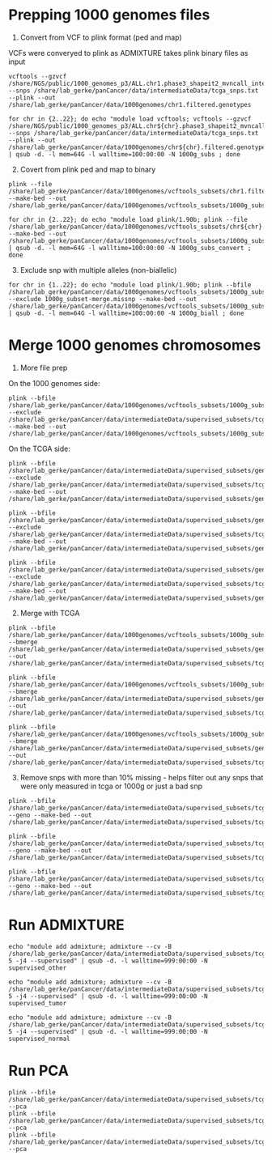 # Prepping 1000 genomes files 

1. Convert from VCF to plink format (ped and map) 

VCFs were converyed to plink as ADMIXTURE takes plink binary files as input 

<!--- error with original chr 1 vcf so had to remove problematic line and rerun on 22/26/2018 -->

```
vcftools --gzvcf /share/NGS/public/1000_genomes_p3/ALL.chr1.phase3_shapeit2_mvncall_integrated_v5a.20130502.genotypes.vcf.gz --snps /share/lab_gerke/panCancer/data/intermediateData/tcga_snps.txt --plink --out /share/lab_gerke/panCancer/data/1000genomes/chr1.filtered.genotypes

for chr in {2..22}; do echo "module load vcftools; vcftools --gzvcf /share/NGS/public/1000_genomes_p3/ALL.chr${chr}.phase3_shapeit2_mvncall_integrated_v5a.20130502.genotypes.vcf.gz --snps /share/lab_gerke/panCancer/data/intermediateData/tcga_snps.txt --plink --out /share/lab_gerke/panCancer/data/1000genomes/chr${chr}.filtered.genotypes" | qsub -d. -l mem=64G -l walltime=100:00:00 -N 1000g_subs ; done

```

2. Covert from plink ped and map to binary

```
plink --file /share/lab_gerke/panCancer/data/1000genomes/vcftools_subsets/chr1.filtered.genotypes --make-bed --out /share/lab_gerke/panCancer/data/1000genomes/vcftools_subsets/1000g_subset_chr1

for chr in {2..22}; do echo "module load plink/1.90b; plink --file /share/lab_gerke/panCancer/data/1000genomes/vcftools_subsets/chr${chr}.filtered.genotypes --make-bed --out /share/lab_gerke/panCancer/data/1000genomes/vcftools_subsets/1000g_subset_chr${chr}" | qsub -d. -l mem=64G -l walltime=100:00:00 -N 1000g_subs_convert ; done
```

3. Exclude snp with multiple alleles (non-biallelic)


<!--- plink --bfile /share/lab_gerke/panCancer/data/1000genomes/vcftools_subsets/1000g_subset_chr8 --exclude 1000g_subset-merge.missnp --make-bed --out /share/lab_gerke/panCancer/data/1000genomes/vcftools_subsets/1000g_subset_chr8v2 -->

```
for chr in {1..22}; do echo "module load plink/1.90b; plink --bfile /share/lab_gerke/panCancer/data/1000genomes/vcftools_subsets/1000g_subset_chr${chr} --exclude 1000g_subset-merge.missnp --make-bed --out /share/lab_gerke/panCancer/data/1000genomes/vcftools_subsets/1000g_subset_chr${chr}v2" | qsub -d. -l mem=64G -l walltime=100:00:00 -N 1000g_biall ; done
```

# Merge 1000 genomes chromosomes

1. More file prep

On the 1000 genomes side: 
```
plink --bfile /share/lab_gerke/panCancer/data/1000genomes/vcftools_subsets/1000g_subset_v2 --exclude /share/lab_gerke/panCancer/data/intermediateData/supervised_subsets/tcga_other_1000g.missnp --make-bed --out /share/lab_gerke/panCancer/data/1000genomes/vcftools_subsets/1000g_subset_v3
```

On the TCGA side: 
```
plink --bfile /share/lab_gerke/panCancer/data/intermediateData/supervised_subsets/geno_matrix_other_binary_v7 --exclude /share/lab_gerke/panCancer/data/intermediateData/supervised_subsets/tcga_other_1000g.missnp --make-bed --out /share/lab_gerke/panCancer/data/intermediateData/supervised_subsets/geno_matrix_other_binary_v8

plink --bfile /share/lab_gerke/panCancer/data/intermediateData/supervised_subsets/geno_matrix_tumor_binary_v7 --exclude /share/lab_gerke/panCancer/data/intermediateData/supervised_subsets/tcga_other_1000g.missnp --make-bed --out /share/lab_gerke/panCancer/data/intermediateData/supervised_subsets/geno_matrix_tumor_binary_v8

plink --bfile /share/lab_gerke/panCancer/data/intermediateData/supervised_subsets/geno_matrix_normal_binary_v7 --exclude /share/lab_gerke/panCancer/data/intermediateData/supervised_subsets/tcga_other_1000g.missnp --make-bed --out /share/lab_gerke/panCancer/data/intermediateData/supervised_subsets/geno_matrix_normal_binary_v8
```

2. Merge with TCGA 

```
plink --bfile /share/lab_gerke/panCancer/data/1000genomes/vcftools_subsets/1000g_subset_v3 --bmerge /share/lab_gerke/panCancer/data/intermediateData/supervised_subsets/geno_matrix_other_binary_v8 --out /share/lab_gerke/panCancer/data/intermediateData/supervised_subsets/tcga_other_1000g

plink --bfile /share/lab_gerke/panCancer/data/1000genomes/vcftools_subsets/1000g_subset_v3 --bmerge /share/lab_gerke/panCancer/data/intermediateData/supervised_subsets/geno_matrix_tumor_binary_v8 --out /share/lab_gerke/panCancer/data/intermediateData/supervised_subsets/tcga_tumor_1000g

plink --bfile /share/lab_gerke/panCancer/data/1000genomes/vcftools_subsets/1000g_subset_v3 --bmerge /share/lab_gerke/panCancer/data/intermediateData/supervised_subsets/geno_matrix_normal_binary_v8 --out /share/lab_gerke/panCancer/data/intermediateData/supervised_subsets/tcga_normal_1000g
```

3. Remove snps with more than 10% missing - helps filter out any snps that were only measured in tcga or 1000g or just a bad snp

```
plink --bfile /share/lab_gerke/panCancer/data/intermediateData/supervised_subsets/tcga_other_1000g --geno --make-bed --out /share/lab_gerke/panCancer/data/intermediateData/supervised_subsets/tcga_other_1000g_v2

plink --bfile /share/lab_gerke/panCancer/data/intermediateData/supervised_subsets/tcga_tumor_1000g --geno --make-bed --out /share/lab_gerke/panCancer/data/intermediateData/supervised_subsets/tcga_tumor_1000g_v2

plink --bfile /share/lab_gerke/panCancer/data/intermediateData/supervised_subsets/tcga_normal_1000g --geno --make-bed --out /share/lab_gerke/panCancer/data/intermediateData/supervised_subsets/tcga_normal_1000g_v2
```

# Run ADMIXTURE

```
echo "module add admixture; admixture --cv -B /share/lab_gerke/panCancer/data/intermediateData/supervised_subsets/tcga_other_1000g_v2.bed 5 -j4 --supervised" | qsub -d. -l walltime=999:00:00 -N supervised_other

echo "module add admixture; admixture --cv -B /share/lab_gerke/panCancer/data/intermediateData/supervised_subsets/tcga_tumor_1000g_v2.bed 5 -j4 --supervised" | qsub -d. -l walltime=999:00:00 -N supervised_tumor

echo "module add admixture; admixture --cv -B /share/lab_gerke/panCancer/data/intermediateData/supervised_subsets/tcga_normal_1000g_v2.bed 5 -j4 --supervised" | qsub -d. -l walltime=999:00:00 -N supervised_normal
```

# Run PCA

```
plink --bfile /share/lab_gerke/panCancer/data/intermediateData/supervised_subsets/tcga_other_1000g_v2 --pca
plink --bfile /share/lab_gerke/panCancer/data/intermediateData/supervised_subsets/tcga_tumor_1000g_v2 --pca
plink --bfile /share/lab_gerke/panCancer/data/intermediateData/supervised_subsets/tcga_normal_1000g_v2 --pca
```
